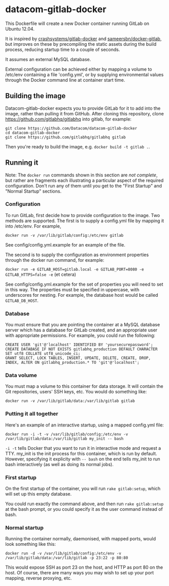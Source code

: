 datacom-gitlab-docker
=====================

This Dockerfile will create a new Docker container running GitLab on Ubuntu 12.04.

It is inspired by <a href="https://github.com/crashsystems/gitlab-docker">crashsystems/gitlab-docker</a> 
and <a href="https://github.com/sameersbn/docker-gitlab">sameersbn/docker-gitlab</a>, but improves on these 
by precompiling the static assets during the build process, reducing startup time to a couple of seconds.

It assumes an external MySQL database.

External configuration can be achieved either by mapping a volume to /etc/env containing a file 'config.yml', 
or by supplying environmental values through the Docker command line at container start time.

## Building the image

Datacom-gitlab-docker expects you to provide GitLab for it to add into the image, rather than pulling it from GitHub. After cloning this repository, clone https://github.com/gitlabhq/gitlabhq into gitlab, for example:

    git clone https://github.com/Datacom/datacom-gitlab-docker
    cd datacom-gitlab-docker
    git clone https://github.com/gitlabhq/gitlabhq gitlab
    
Then you're ready to build the image, e.g. ```docker build -t gitlab .```.

## Running it

Note: The ```docker run``` commands shown in this section are *not complete*, but rather are fragments each illustrating a particular aspect of the required configuration. Don't run any of them until you get to the "First Startup" and "Normal Startup" sections.

### Configuration

To run GitLab, first decide how to provide configuration to the image. Two methods are supported. The first is to supply a config.yml file by mapping it into /etc/env. For example,

    docker run -v /var/lib/gitlab/config:/etc/env gitlab

See config/config.yml.example for an example of the file.

The second is to supply the configuration as environment properties through the docker run command, for example:

```docker run -e GITLAB_HOST=gitlab.local -e GITLAB_PORT=8080 -e GITLAB_HTTPS=false -e``` (et cetera)
    
See config/config.yml.example for the set of properties you will need to set in this way. The properties must be specified in uppercase, with underscores for nesting. For example, the database host would be called ```GITLAB_DB_HOST```.

### Database

You must ensure that you are pointing the container at a MySQL database server which has a database for GitLab created, and an appropriate user with appropriate permissions. For example, you could run the following:

    CREATE USER 'git'@'localhost' IDENTIFIED BY 'yoursecurepassword';
    CREATE DATABASE IF NOT EXISTS gitlabhq_production DEFAULT CHARACTER SET utf8 COLLATE utf8_unicode_ci;
	GRANT SELECT, LOCK TABLES, INSERT, UPDATE, DELETE, CREATE, DROP, INDEX, ALTER ON gitlabhq_production.* TO 'git'@'localhost';
	
### Data volume

You must map a volume to this container for data storage. It will contain the Git repositories, users' SSH keys, etc. You would do something like:

    docker run -v /var/lib/gitlab/data:/var/lib/gitlab gitlab

### Putting it all together

Here's an example of an interactive startup, using a mapped config.yml file:

    docker run -i -t -v /var/lib/gitlab/config:/etc/env -v /var/lib/gitlab/data:/var/lib/gitlab my_init -- bash
    
```-i -t``` tells Docker that you want to run it in interactive mode and request a TTY. my\_init is the init process for this container, which is run by default. However, specifying it explicity with ```-- bash``` on the end tells my\_init to run bash interactively (as well as doing its normal jobs).

### First startup

On the first startup of the container, you will run ```rake gitlab:setup```, which will set up this empty database.

You could run exactly the command above, and then run ```rake gitlab:setup``` at the bash prompt, or you could specify it as the user command instead of bash.

### Normal startup

Running the container normally, daemonised, with mapped ports, would look something like this:

    docker run -d -v /var/lib/gitlab/config:/etc/env -v /var/lib/gitlab/data:/var/lib/gitlab -p 23:22 -p 80:80
    
This would expose SSH as port 23 on the host, and HTTP as port 80 on the host. Of course, there are many ways you may wish to set up your port mapping, reverse proxying, etc.
